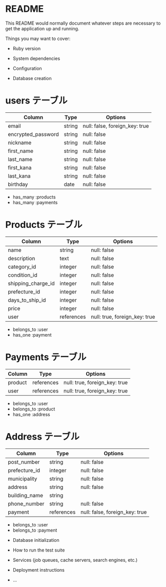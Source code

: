 # README

This README would normally document whatever steps are necessary to get the
application up and running.

Things you may want to cover:

* Ruby version

* System dependencies

* Configuration

* Database creation

# users テーブル
| Column             | Type   | Options                        |
| ------------------ | ------ | ------------------------------ |
| email              | string | null: false, foreign_key: true |
| encrypted_password | string | null: false                    |
| nickname           | string | null: false                    |
| first_name         | string | null: false                    |
| last_name          | string | null: false                    |
| first_kana         | string | null: false                    |
| last_kana          | string | null: false                    |
| birthday           | date   | null: false                    |

- has_many :products
- has_many :payments


# Products テーブル
| Column             | Type            | Options     |
| ------------------ | --------------- | ----------- |
| name               | string          | null: false |
| description        | text            | null: false |
| category_id        | integer         | null: false |
| condition_id       | integer         | null: false |
| shipping_charge_id | integer         | null: false |
| prefecture_id      | integer         | null: false |
| days_to_ship_id    | integer         | null: false |
| price              | integer         | null: false |
| user               | references      | null: true, foreign_key: true |

- belongs_to :user
- has_one :payment

# Payments テーブル
| Column        | Type       | Options    |
| ------------- | ---------- | ---------- |
| product       | references | null: true, foreign_key: true |
| user          | references | null: true, foreign_key: true |

- belongs_to :user
- belongs_to :product
- has_one :address

# Address テーブル
| Column        | Type       | Options                        |
| ------------- | ---------- | ------------------------------ |
| post_number   | string     | null: false                    |
| prefecture_id | integer    | null: false                    |
| municipality  | string     | null: false                    |
| address       | string     | null: false                    |
| building_name | string     |                                |
| phone_number  | string     | null: false                    |
| payment       | references | null: false, foreign_key: true |

- belongs_to :user
- belongs_to :payment


* Database initialization

* How to run the test suite

* Services (job queues, cache servers, search engines, etc.)

* Deployment instructions

* ...
